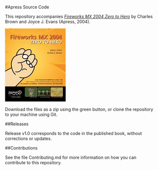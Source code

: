 #Apress Source Code

This repository accompanies [*Fireworks MX 2004 Zero to Hero*](http://www.apress.com/9781590593066) by Charles Brown and Joyce J. Evans (Apress, 2004).

![Cover image](9781590593066.jpg)

Download the files as a zip using the green button, or clone the repository to your machine using Git.

##Releases

Release v1.0 corresponds to the code in the published book, without corrections or updates.

##Contributions

See the file Contributing.md for more information on how you can contribute to this repository.
